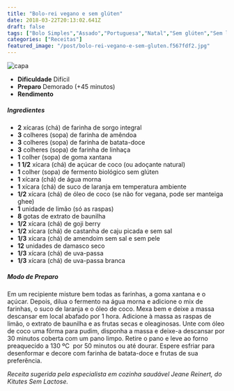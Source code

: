 ```yaml
---
title: "Bolo-rei vegano e sem glúten"
date: 2018-03-22T20:13:02.641Z
draft: false
tags: ["Bolo Simples","Assado","Portuguesa","Natal","Sem glúten","Sem lactose","Bolo","Receitas","Receitas com frutas","Receitas de Natal"]
categories: ["Receitas"]
featured_image: "/post/bolo-rei-vegano-e-sem-gluten.f567fdf2.jpg"
---
```


![capa](/post/bolo-rei-vegano-e-sem-gluten.f567fdf2.jpg)

*   **Dificuldade** Difícil
*   **Preparo** Demorado (+45 minutos)
*   **Rendimento**

##### Ingredientes

*   **2** xícaras (chá) de farinha de sorgo integral
*   **3** colheres (sopa) de farinha de amêndoa
*   **3** colheres (sopa) de farinha de batata-doce
*   **3** colheres (sopa) de farinha de linhaça
*   **1** colher (sopa) de goma xantana
*   **1 1/2** xícara (chá) de açúcar de coco (ou adoçante natural)
*   **1** colher (sopa) de fermento biológico sem glúten
*   **1** xícara (chá) de água morna
*   **1** xícara (chá) de suco de laranja em temperatura ambiente
*   **1/2** xícara (chá) de óleo de coco (se não for vegana, pode ser manteiga ghee)
*   **1** unidade de limão (só as raspas)
*   **8** gotas de extrato de baunilha
*   **1/2** xícara (chá) de goji berry
*   **1/2** xícara (chá) de castanha de caju picada e sem sal
*   **1/3** xícara (chá) de amendoim sem sal e sem pele
*   **12** unidades de damasco seco
*   **1/3** xícara (chá) de uva-passa
*   **1/3** xícara (chá) de uva-passa branca

##### Modo de Preparo

Em um recipiente misture bem todas as farinhas, a goma xantana e o açúcar. Depois, dilua o fermento na água morna e adicione o mix de farinhas, o suco de laranja e o óleo de coco. Mexa bem e deixe a massa descansar em local abafado por 1 hora. Adicione à massa as raspas de limão, o extrato de baunilha e as frutas secas e oleaginosas. Unte com óleo de coco uma fôrma para pudim, disponha a massa e deixe-a descansar por 30 minutos coberta com um pano limpo. Retire o pano e leve ao forno preaquecido a 130 ºC  por 50 minutos ou até dourar. Espere esfriar para desenformar e decore com farinha de batata-doce e frutas de sua preferência.

_Receita sugerida pela especialista em cozinha saudável Jeane Reinert, do Kitutes Sem Lactose._
